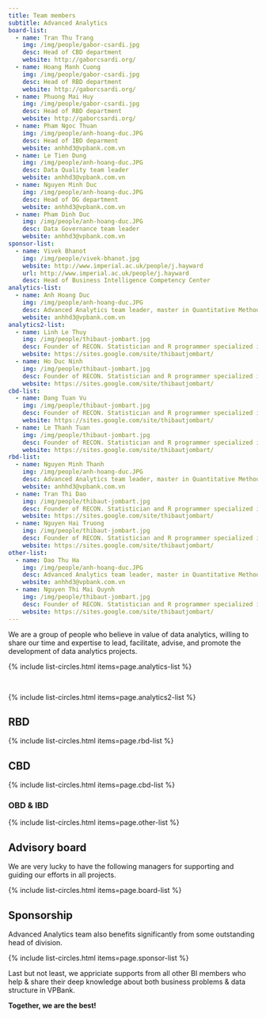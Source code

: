 ```yaml
---
title: Team members
subtitle: Advanced Analytics
board-list:
  - name: Tran Thu Trang
    img: /img/people/gabor-csardi.jpg
    desc: Head of CBD department 
    website: http://gaborcsardi.org/
  - name: Hoang Manh Cuong
    img: /img/people/gabor-csardi.jpg
    desc: Head of RBD department 
    website: http://gaborcsardi.org/
  - name: Phuong Mai Huy
    img: /img/people/gabor-csardi.jpg
    desc: Head of RBD department 
    website: http://gaborcsardi.org/
  - name: Pham Ngoc Thuan
    img: /img/people/anh-hoang-duc.JPG
    desc: Head of IBD deparment
    website: anhhd3@vpbank.com.vn
  - name: Le Tien Dung
    img: /img/people/anh-hoang-duc.JPG
    desc: Data Quality team leader
    website: anhhd3@vpbank.com.vn
  - name: Nguyen Minh Duc
    img: /img/people/anh-hoang-duc.JPG
    desc: Head of DG department
    website: anhhd3@vpbank.com.vn
  - name: Pham Dinh Duc
    img: /img/people/anh-hoang-duc.JPG
    desc: Data Governance team leader
    website: anhhd3@vpbank.com.vn
sponsor-list:
  - name: Vivek Bhanot
    img: /img/people/vivek-bhanot.jpg
    website: http://www.imperial.ac.uk/people/j.hayward
    url: http://www.imperial.ac.uk/people/j.hayward
    desc: Head of Business Intelligence Competency Center
analytics-list:
  - name: Anh Hoang Duc
    img: /img/people/anh-hoang-duc.JPG
    desc: Advanced Analytics team leader, master in Quantitative Methods in Economics, instructor of RStudio, DataCamp in Vietnam, experienced in Digital Analytics, Mobile Analytics, joined VPBank in Jun, 2016
    website: anhhd3@vpbank.com.vn
analytics2-list:
  - name: Linh Le Thuy
    img: /img/people/thibaut-jombart.jpg
    desc: Founder of RECON. Statistician and R programmer specialized in outbreak analysis. Imperial College London, UK.
    website: https://sites.google.com/site/thibautjombart/
  - name: Ho Duc Ninh
    img: /img/people/thibaut-jombart.jpg
    desc: Founder of RECON. Statistician and R programmer specialized in outbreak analysis. Imperial College London, UK.
    website: https://sites.google.com/site/thibautjombart/
cbd-list:
  - name: Dang Tuan Vu
    img: /img/people/thibaut-jombart.jpg
    desc: Founder of RECON. Statistician and R programmer specialized in outbreak analysis. Imperial College London, UK.
    website: https://sites.google.com/site/thibautjombart/
  - name: Le Thanh Tuan
    img: /img/people/thibaut-jombart.jpg
    desc: Founder of RECON. Statistician and R programmer specialized in outbreak analysis. Imperial College London, UK.
    website: https://sites.google.com/site/thibautjombart/
rbd-list:
  - name: Nguyen Minh Thanh
    img: /img/people/anh-hoang-duc.JPG
    desc: Advanced Analytics team leader, master in Quantitative Methods in Economics, instructor of RStudio, DataCamp in Vietnam, experienced in Digital Analytics, Mobile Analytics, joined VPBank in Jun, 2016
    website: anhhd3@vpbank.com.vn
  - name: Tran Thi Dao
    img: /img/people/thibaut-jombart.jpg
    desc: Founder of RECON. Statistician and R programmer specialized in outbreak analysis. Imperial College London, UK.
    website: https://sites.google.com/site/thibautjombart/
  - name: Nguyen Hai Truong
    img: /img/people/thibaut-jombart.jpg
    desc: Founder of RECON. Statistician and R programmer specialized in outbreak analysis. Imperial College London, UK.
    website: https://sites.google.com/site/thibautjombart/
other-list:
  - name: Dao Thu Ha
    img: /img/people/anh-hoang-duc.JPG
    desc: Advanced Analytics team leader, master in Quantitative Methods in Economics, instructor of RStudio, DataCamp in Vietnam, experienced in Digital Analytics, Mobile Analytics, joined VPBank in Jun, 2016
    website: anhhd3@vpbank.com.vn
  - name: Nguyen Thi Mai Quynh
    img: /img/people/thibaut-jombart.jpg
    desc: Founder of RECON. Statistician and R programmer specialized in outbreak analysis. Imperial College London, UK.
    website: https://sites.google.com/site/thibautjombart/
---
```




We are a group of people who believe in value of data analytics, willing to share our time and expertise to lead, facilitate, advise, 
and promote the development of data analytics projects.


{% include list-circles.html items=page.analytics-list %}

<br>

{% include list-circles.html items=page.analytics2-list %}

## RBD

{% include list-circles.html items=page.rbd-list %}

## CBD

{% include list-circles.html items=page.cbd-list %}


### OBD & IBD

{% include list-circles.html items=page.other-list %}


## Advisory board

We are very lucky to have the following managers for supporting and guiding our efforts in all projects.

{% include list-circles.html items=page.board-list %}


## Sponsorship

Advanced Analytics team also benefits significantly from some outstanding head of division.

{% include list-circles.html items=page.sponsor-list %}


Last but not least, we appriciate supports from all other BI members who help & share their deep knowledge about both business problems & data structure in VPBank.

**Together, we are the best!**
 



